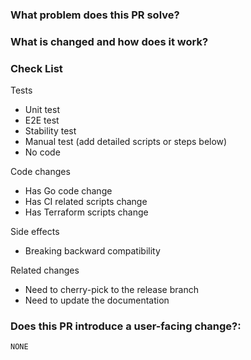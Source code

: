 <!--
Thank you for contributing to TiDB Operator! Please read TiDB Operator's [CONTRIBUTING](https://github.com/pingcap/tidb-operator/blob/master/CONTRIBUTING.md) document **BEFORE** filing this PR.
-->

### What problem does this PR solve? <!--add and issue link with summary if exists-->

### What is changed and how does it work?

### Check List <!--REMOVE the items that are not applicable-->

Tests <!-- At least one of them must be included. -->

 - Unit test
 - E2E test
 - Stability test
 - Manual test (add detailed scripts or steps below)
 - No code

Code changes

 - Has Go code change
 - Has CI related scripts change
 - Has Terraform scripts change

Side effects

 - Breaking backward compatibility

Related changes

 - Need to cherry-pick to the release branch
 - Need to update the documentation

### Does this PR introduce a user-facing change?:
<!--
If no, just leave the release note block below as is.
If yes, a release note is required:
Enter your extended release note in the block below. If the PR requires additional action from users switching to the new release, include the string "action required".
Please refer to [Release Notes Language Style Guide](https://github.com/pingcap/tidb-operator/docs/release-note-guide.md) before writing the release note.
-->
```release-note
NONE
```
